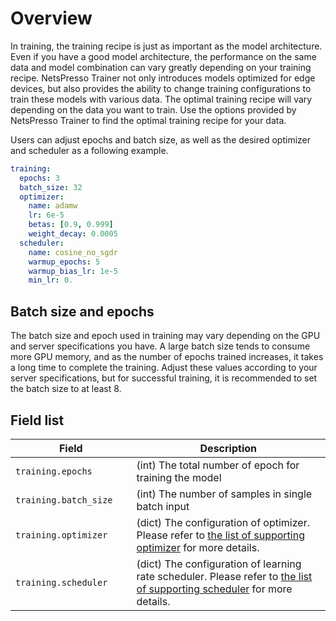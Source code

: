 # Overview

In training, the training recipe is just as important as the model architecture. Even if you have a good model architecture, the performance on the same data and model combination can vary greatly depending on your training recipe. NetsPresso Trainer not only introduces models optimized for edge devices, but also provides the ability to change training configurations to train these models with various data. The optimal training recipe will vary depending on the data you want to train. Use the options provided by NetsPresso Trainer to find the optimal training recipe for your data.

Users can adjust epochs and batch size, as well as the desired optimizer and scheduler as a following example.

```yaml
training:
  epochs: 3
  batch_size: 32 
  optimizer:
    name: adamw
    lr: 6e-5
    betas: [0.9, 0.999]
    weight_decay: 0.0005
  scheduler:
    name: cosine_no_sgdr
    warmup_epochs: 5
    warmup_bias_lr: 1e-5
    min_lr: 0.
```

## Batch size and epochs

The batch size and epoch used in training may vary depending on the GPU and server specifications you have. A large batch size tends to consume more GPU memory, and as the number of epochs trained increases, it takes a long time to complete the training.
Adjust these values according to your server specifications, but for successful training, it is recommended to set the batch size to at least 8.

## Field list

| Field <img width=200/> | Description |
|---|---|
| `training.epochs` | (int) The total number of epoch for training the model |
| `training.batch_size` | (int) The number of samples in single batch input |
| `training.optimizer` | (dict) The configuration of optimizer. Please refer to [the list of supporting optimizer](./optimizers.md) for more details. |
| `training.scheduler` | (dict) The configuration of learning rate scheduler. Please refer to [the list of supporting scheduler](./schedulers.md) for more details. |